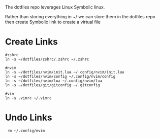 The dotfiles repo leverages Linux Symbolic linux.

Rather than storing everything in ~/ we can store them in the dotfiles repo then create Symbolic link to create a virtual file


# Create Links
```
#zshrc
ln -s ~/dotfiles/zshrc/.zshrc ~/.zshrc

#nvim
ln -s ~/dotfiles/nvim/init.lua ~/.config/nvim/init.lua
ln -s ~/dotfiles/nvim/config ~/.config/nvim/config
ln -s ~/dotfiles/nvim/lua ~/.config/nvim/lua
ln -s ~/dotfiles/git/gitconfig ~/.gitconfig

#vim
ln -s .vimrc ~/.vimrc

```

# Undo Links
```
 rm ~/.config/nvim
```
